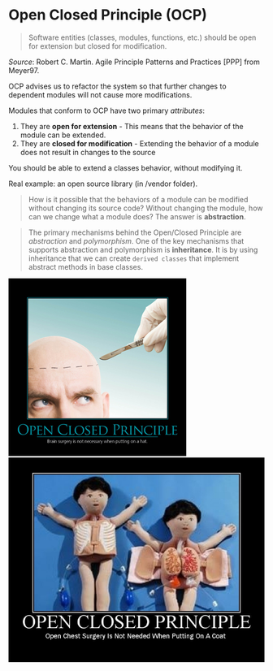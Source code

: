 # Open Closed Principle (OCP)
> Software entities (classes, modules, functions, etc.) should be open for extension but closed for modification.

*Source*: Robert C. Martin. Agile Principle Patterns and Practices [PPP] from Meyer97.

OCP advises us to refactor the system so that further changes to dependent modules will not cause more modifications.

 Modules that conform to OCP have two primary *attributes*: 
  1. They are **open for extension** - This means that the behavior of the module can be extended.
  2. They are **closed for modification** - Extending the behavior of a module does not result in changes to the source

You should be able to extend a classes behavior, without modifying it.

Real example: an open source library (in /vendor folder).

> How is it possible that the behaviors of a module can be modified without changing its source code?
  Without changing the module, how can we change what a module does?
  The answer is **abstraction**.

> The primary mechanisms behind the Open/Closed Principle are *abstraction* and *polymorphism*.
> One of the key mechanisms that supports abstraction and  polymorphism is **inheritance**. 
> It is by using inheritance that we can create `derived classes` that implement abstract methods in base classes.



![image](OpenClosedPrinciple2.jpg) ![image](OpenClosedPrinciple.jpg)

